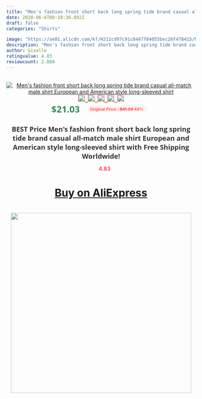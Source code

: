 ```yaml
---
title: "Men's fashion front short back long spring tide brand casual all-match male shirt European and American style long-sleeved shirt"
date: 2020-06-6T08:10:36.892Z
draft: false
categories: "Shirts"

image: "https://ae01.alicdn.com/kf/H211cd97c91c8447f84055bec26f478415/Men-s-fashion-front-short-back-long-spring-tide-brand-casual-all-match-male-shirt-European.jpg"
description: "Men's fashion front short back long spring tide brand casual all-match male shirt European and American style long-sleeved shirt"
author: Giselle
ratingvalue: 4.83
reviewcount: 2.888
---
```

<br>
<div style="text-align: center;">
<a href="https://s.click.aliexpress.com/e/_Am5alP" target="_blank" rel="nofollow noopener noreferrer"><img alt="Men's fashion front short back long spring tide brand casual all-match male shirt European and American style long-sleeved shirt" class="magnifier-image" src="https://ae01.alicdn.com/kf/H211cd97c91c8447f84055bec26f478415/Men-s-fashion-front-short-back-long-spring-tide-brand-casual-all-match-male-shirt-European.jpg_640x640.jpg">
<br>
<img style="border:1px solid salmon" src="https://ae01.alicdn.com/kf/H211cd97c91c8447f84055bec26f478415/Men-s-fashion-front-short-back-long-spring-tide-brand-casual-all-match-male-shirt-European.jpg_120x120.jpg">&nbsp;&nbsp;<img style="border:1px solid salmon" src="https://ae01.alicdn.com/kf/H651a4020cec1440e864f1d8cf364e8f2c/Men-s-fashion-front-short-back-long-spring-tide-brand-casual-all-match-male-shirt-European.jpg_120x120.jpg">&nbsp;&nbsp;<img style="border:1px solid salmon" src="https://ae01.alicdn.com/kf/H2ffd1254344b4034b8bffdc405ccb0dcg/Men-s-fashion-front-short-back-long-spring-tide-brand-casual-all-match-male-shirt-European.jpg_120x120.jpg">&nbsp;&nbsp;<img style="border:1px solid salmon" src="https://ae01.alicdn.com/kf/H1041e0681b1c4cbcbbcebea6050f2e865/Men-s-fashion-front-short-back-long-spring-tide-brand-casual-all-match-male-shirt-European.jpg_120x120.jpg">&nbsp;&nbsp;<img style="border:1px solid salmon" src="https://ae01.alicdn.com/kf/Hb5f7238ace104481a9225f37c00f2a7ci/Men-s-fashion-front-short-back-long-spring-tide-brand-casual-all-match-male-shirt-European.jpg_120x120.jpg"></a></div><br0>
<div style="text-align: center;"><span style="background-color: white; border: 0px; box-sizing: border-box; color: seagreen; display: inline-block; font-family: &quot;open sans&quot; , &quot;arial&quot; , &quot;helvetica&quot; , sans-serif , &quot;heiti&quot;; font-size: 24px; font-stretch: inherit; font-weight: 700; line-height: inherit; margin: 0px 10px 0px 0px; padding: 0px; vertical-align: middle;">$21.03 </span>
<span style="background: rgb(255 , 241 , 241); border-radius: 3px; border: 0px; box-sizing: border-box; color: #ff4747; display: inline-block; font-family: inherit; font-size: 12px; font-stretch: inherit; font-style: inherit; font-variant: inherit; font-weight: 600; line-height: inherit; margin: 0px; padding: 2px 5px; transform: scale(0.9); vertical-align: middle;">Original Price : <b style="text-decoration: line-through;">$41.24 </b> 49%&nbsp;&nbsp;</span></div>
<h1 style="color: #333333; display: inline-block; font-family: &quot;open sans&quot; , &quot;arial&quot; , &quot;helvetica&quot; , sans-serif , &quot;heiti&quot;; font-size: 18px; font-stretch: inherit; font-weight: 700; text-align: center;">BEST Price Men's fashion front short back long spring tide brand casual all-match male shirt European and American style long-sleeved shirt with Free Shipping Worldwide!</h1>
<div style="color: #ff4747; text-align: center;">
<img src="https://4.bp.blogspot.com/-M0ZcTcb-5uY/XleCXlxnR4I/AAAAAAAAAEc/OrjgMkXV1oMQFaCRZj5HQwOCBcu3w1FegCPcBGAYYCw/s1600/star.png" style="height: 15px;">&nbsp;<b>4.83</b></div>
<div class="button_cont" align="center"><a class="buynow_a" href="https://s.click.aliexpress.com/e/_Am5alP" target="_blank" rel="nofollow noopener noreferrer"><H1>Buy on AliExpress</H1></a></div><br>
<div class="separator" style="clear: both; text-align: center;">
<img src="https://lh3.googleusercontent.com/-pTy5HemUv9M/XlePHvY0dAI/AAAAAAAAAE4/0nX5iRUoIWY8eMW9Dpxeirr157OZliDIgCLcBGAsYHQ/s1600/badge.gif" width="480">
</div>

